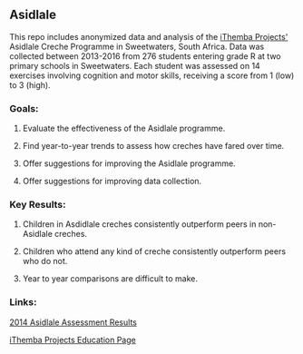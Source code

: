 ## Asidlale

This repo includes anonymized data and analysis of the [iThemba Projects'](www.ithembaprojects.org.za) Asidlale Creche Programme in Sweetwaters, South Africa. Data was collected between 2013-2016 from 276 students entering grade R at two primary schools in Sweetwaters. Each student was assessed on 14 exercises involving cognition and motor skills, receiving a score from 1 (low) to 3 (high).


### Goals:

1) Evaluate the effectiveness of the Asidlale programme.

2) Find year-to-year trends to assess how creches have fared over time.

3) Offer suggestions for improving the Asidlale programme.

4) Offer suggestions for improving data collection.


### Key Results:

1) Children in Asdidlale creches consistently outperform peers in non-Asidlale creches.

2) Children who attend any kind of creche consistently outperform peers who do not.

3) Year to year comparisons are difficult to make.


### Links:

[2014 Asidlale Assessment Results](http://ithembaprojects.org.za/our-blog.html?fb_25553297_anch=32824793)

[iThemba Projects Education Page](http://www.ithembaprojects.org.za/education.html)
